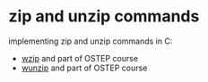 # zip and unzip commands

implementing zip and unzip commands in C:
- [wzip](./wzip) and part of OSTEP course
- [wunzip](./wunzip) and part of OSTEP course